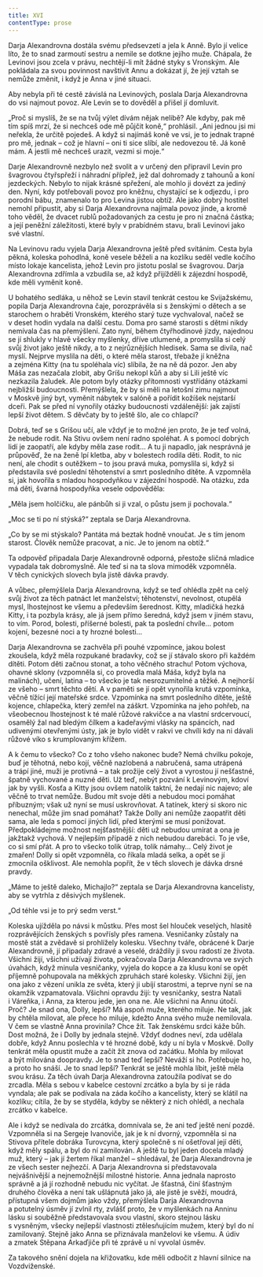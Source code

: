 ```yaml
---
title: XVI
contentType: prose
---
```


<section>

Darja Alexandrovna dostála svému předsevzetí a jela k Anně. Bylo jí velice líto, že to snad zarmoutí sestru a nemile se dotkne jejího muže. Chápala, že Levinovi jsou zcela v právu, nechtějí-li mít žádné styky s Vronským. Ale pokládala za svou povinnost navštívit Annu a dokázat jí, že její vztah se nemůže změnit, i když je Anna v jiné situaci.

Aby nebyla při té cestě závislá na Levinových, poslala Darja Alexandrovna do vsi najmout povoz. Ale Levin se to dověděl a přišel jí domluvit.

„Proč si myslíš, že se na tvůj výlet dívám nějak nelibě? Ale kdyby, pak mě tím spíš mrzí, že si nechceš ode mě půjčit koně,“ prohlásil. „Ani jednou jsi mi neřekla, že určitě pojedeš. A když si najímáš koně ve vsi, je to jednak trapné pro mě, jednak – což je hlavní – oni ti sice slíbí, ale nedovezou tě. Já koně mám. A jestli mě nechceš urazit, vezmi si moje.“

Darje Alexandrovně nezbylo než svolit a v určený den připravil Levin pro švagrovou čtyřspřeží i náhradní přípřež, jež dal dohromady z tahounů a koní jezdeckých. Nebylo to nijak krásné spřežení, ale mohlo ji dovézt za jediný den. Nyní, kdy potřebovali povoz pro kněžnu, chystající se k odjezdu, i pro porodní bábu, znamenalo to pro Levina jistou obtíž. Ale jako dobrý hostitel nemohl připustit, aby si Darja Alexandrovna najímala povoz jinde, a kromě toho věděl, že dvacet rublů požadovaných za cestu je pro ni značná částka; a její peněžní záležitosti, které byly v prabídném stavu, brali Levinovi jako své vlastní.

Na Levinovu radu vyjela Darja Alexandrovna ještě před svítáním. Cesta byla pěkná, koleska pohodlná, koně vesele běželi a na kozlíku seděl vedle kočího místo lokaje kancelista, jehož Levin pro jistotu poslal se švagrovou. Darja Alexandrovna zdřímla a vzbudila se, až když přijížděli k zájezdní hospodě, kde měli vyměnit koně.

U bohatého sedláka, u něhož se Levin stavil tenkrát cestou ke Svijažskému, popila Darja Alexandrovna čaje, porozprávěla si s ženskými o dětech a se starochem o hraběti Vronském, kterého starý tuze vychvaloval, načež se v deset hodin vydala na další cestu. Doma pro samé starosti s dětmi nikdy nemívala čas na přemýšlení. Zato nyní, během čtyřhodinové jízdy, najednou se jí shlukly v hlavě všecky myšlenky, dříve utlumené, a promyslila si celý svůj život jako ještě nikdy, a to z nejrůznějších hledisek. Sama se divila, nač myslí. Nejprve myslila na děti, o které měla starost, třebaže jí kněžna a zejména Kitty (na tu spoléhala víc) slíbila, že na ně dá pozor. Jen aby Máša zas nezačala zlobit, aby Gríšu nekopl kůň a aby si Lili ještě víc nezkazila žaludek. Ale potom byly otázky přítomnosti vystřídány otázkami nejbližší budoucnosti. Přemýšlela, že by si měli na letošní zimu najmout v Moskvě jiný byt, vyměnit nábytek v salóně a pořídit kožíšek nejstarší dceři. Pak se před ní vynořily otázky budoucnosti vzdálenější: jak zajistí lepší život dětem. S děvčaty by to ještě šlo, ale co chlapci?

Dobrá, teď se s Gríšou učí, ale vždyť je to možné jen proto, že je teď volná, že nebude rodit. Na Stivu ovšem není radno spoléhat. A s pomocí dobrých lidí je zaopatří, ale kdyby měla zase rodit… A tu ji napadlo, jak nesprávná je průpověď, že na ženě lpí kletba, aby v bolestech rodila děti. Rodit, to nic není, ale chodit s outěžkem – to jsou pravá muka, pomyslila si, když si představila své poslední těhotenství a smrt posledního dítěte. A vzpomněla si, jak hovořila s mladou hospodyňkou v zájezdní hospodě. Na otázku, zda má děti, švarná hospodyňka vesele odpověděla:

„Měla jsem holčičku, ale pánbůh si ji vzal, o půstu jsem ji pochovala.“

„Moc se ti po ní stýská?“ zeptala se Darja Alexandrovna.

„Co by se mi stýskalo? Pantáta má beztak hodně vnoučat. Je s tím jenom starost. Člověk nemůže pracovat, a nic. Je to jenom na obtíž.“

Ta odpověď připadala Darje Alexandrovně odporná, přestože sličná mladice vypadala tak dobromyslně. Ale teď si na ta slova mimoděk vzpomněla. V těch cynických slovech byla jistě dávka pravdy.

A vůbec, přemýšlela Darja Alexandrovna, když se teď ohlédla zpět na celý svůj život za těch patnáct let manželství; těhotenství, nevolnost, otupělá mysl, lhostejnost ke všemu a především šerednost. Kitty, mladičká hezká Kitty, i ta pozbyla krásy, ale já jsem přímo šeredná, když jsem v jiném stavu, to vím. Porod, bolesti, příšerné bolesti, pak ta poslední chvíle… potom kojení, bezesné noci a ty hrozné bolesti…

Darja Alexandrovna se zachvěla při pouhé vzpomínce, jakou bolest zkoušela, když měla rozpukané bradavky, což se jí stávalo skoro při každém dítěti. Potom děti začnou stonat, a toho věčného strachu! Potom výchova, ohavné sklony (vzpomněla si, co provedla malá Máša, když byla na malinách), učení, latina – to všecko je tak nesrozumitelné a těžké. A nejhorší ze všeho – smrt těchto dětí. A v paměti se jí opět vynořila krutá vzpomínka, věčně tížící její mateřské srdce. Vzpomínka na smrt posledního dítěte, ještě kojence, chlapečka, který zemřel na záškrt. Vzpomínka na jeho pohřeb, na všeobecnou lhostejnost k té malé růžové rakvičce a na vlastní srdcervoucí, osamělý žal nad bledým čílkem a kadeřavými vlásky na spáncích, nad udivenými otevřenými ústy, jak je bylo vidět v rakvi ve chvíli kdy na ni dávali růžové víko s krumplovaným křížem.

A k čemu to všecko? Co z toho všeho nakonec bude? Nemá chvilku pokoje, buď je těhotná, nebo kojí, věčně nazlobená a nabručená, sama utrápená a trápí jiné, muži je protivná – a tak prožije celý život a vyrostou jí nešťastné, špatně vychované a nuzné děti. Už teď, nebýt pozvání k Levinovým, kdoví jak by vyšli. Kosťa a Kitty jsou ovšem natolik taktní, že nedají nic najevo; ale věčně to trvat nemůže. Budou mít svoje děti a nebudou moci pomáhat příbuzným; však už nyní se musí uskrovňovat. A tatínek, který si skoro nic nenechal, může jim snad pomáhat? Takže Dolly ani nemůže zaopatřit děti sama, ale leda s pomocí jiných lidí, před kterými se musí ponižovat. Předpokládejme možnost nejšťastnější: děti už nebudou umírat a ona je jakžtakž vychová. V nejlepším případě z nich nebudou darebáci. To je vše, co si smí přát. A pro to všecko tolik útrap, tolik námahy… Celý život je zmařen! Dolly si opět vzpomněla, co říkala mladá selka, a opět se jí zmocnila ošklivost. Ale nemohla popřít, že v těch slovech je dávka drsné pravdy.

„Máme to ještě daleko, Michajlo?“ zeptala se Darja Alexandrovna kancelisty, aby se vytrhla z děsivých myšlenek.

„Od téhle vsi je to prý sedm verst.“

Koleska ujížděla po návsi k můstku. Přes most šel hlouček veselých, hlasitě rozprávějících ženských s povřísly přes ramena. Vesničanky zůstaly na mostě stát a zvědavě si prohlížely kolesku. Všechny tváře, obrácené k Darje Alexandrovně, jí připadaly zdravé a veselé, dráždily ji svou radostí ze života. Všichni žijí, všichni užívají života, pokračovala Darja Alexandrovna ve svých úvahách, když minula vesničanky, vyjela do kopce a za klusu koní se opět příjemně pohupovala na měkkých zpruhách staré kolesky. Všichni žijí, jen ona jako z vězení unikla ze světa, který ji ubíjí starostmi, a teprve nyní se na okamžik vzpamatovala. Všichni opravdu žijí: ty vesničanky, sestra Natali i Váreňka, i Anna, za kterou jede, jen ona ne. Ale všichni na Annu útočí. Proč? Je snad ona, Dolly, lepší? Má aspoň muže, kterého miluje. Ne tak, jak by chtěla milovat, ale přece ho miluje, kdežto Anna svého muže nemilovala. V čem se vlastně Anna provinila? Chce žít. Tak ženskému srdci káže bůh. Dost možná, že i Dolly by jednala stejně. Vždyť dodnes neví, zda udělala dobře, když Annu poslechla v té hrozné době, kdy u ní byla v Moskvě. Dolly tenkrát měla opustit muže a začít žít znova od začátku. Mohla by milovat a být milována doopravdy. Je to snad teď lepší? Neváží si ho. Potřebuje ho, a proto ho snáší. Je to snad lepší? Tenkrát se ještě mohla líbit, ještě měla svou krásu. Za těch úvah Darja Alexandrovna zatoužila podívat se do zrcadla. Měla s sebou v kabelce cestovní zrcátko a byla by si je ráda vyndala; ale pak se podívala na záda kočího a kancelisty, který se klátil na kozlíku; cítila, že by se styděla, kdyby se některý z nich ohlédl, a nechala zrcátko v kabelce.

Ale i když se nedívala do zrcátka, domnívala se, že ani teď ještě není pozdě. Vzpomněla si na Sergeje Ivanoviče, jak je k ní dvorný, vzpomněla si na Stivova přítele dobráka Turovcyna, který společně s ní ošetřoval její děti, když měly spálu, a byl do ní zamilován. A ještě tu byl jeden docela mladý muž, který – jak jí žertem říkal manžel – shledával, že Darja Alexandrovna je ze všech sester nejhezčí. A Darja Alexandrovna si představovala nejvášnivější a nejnemožnější milostné historie. Anna jednala naprosto správně a já jí rozhodně nebudu nic vyčítat. Je šťastná, činí šťastným druhého člověka a není tak ušlápnutá jako já, ale jistě je svěží, moudrá, přístupná všem dojmům jako vždy, přemýšlela Darja Alexandrovna a potutelný úsměv jí zvlnil rty, zvlášť proto, že v myšlenkách na Anninu lásku si souběžně představovala svou vlastní, skoro stejnou lásku s vysněným, všecky nejlepší vlastnosti ztělesňujícím mužem, který byl do ní zamilovaný. Stejně jako Anna se přiznávala manželovi ke všemu. A údiv a zmatek Stěpana Arkaďjiče při té zprávě u ní vyvolal úsměv.

Za takového snění dojela na křižovatku, kde měli odbočit z hlavní silnice na Vozdviženské.

</section>
